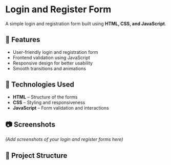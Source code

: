 # Login and Register Form  
A simple login and registration form built using **HTML, CSS, and JavaScript**.  

## 🚀 Features  
- User-friendly login and registration form  
- Frontend validation using JavaScript  
- Responsive design for better usability  
- Smooth transitions and animations  

## 📌 Technologies Used  
- **HTML** – Structure of the forms  
- **CSS** – Styling and responsiveness  
- **JavaScript** – Form validation and interactions  

## 📷 Screenshots  
*(Add screenshots of your login and register forms here)*  

## 📂 Project Structure  
